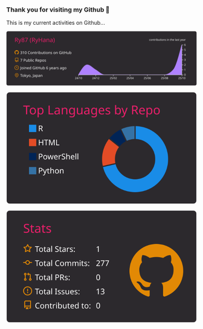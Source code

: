 ### Thank you for visiting my Github 👋

This is my current activities on Github...


[![](https://raw.githubusercontent.com/Ry87/Ry87/master/profile-summary-card-output/monokai/0-profile-details.svg)](https://github.com/vn7n24fzkq/github-profile-summary-cards)

[![](https://raw.githubusercontent.com/Ry87/Ry87/master/profile-summary-card-output/monokai/1-repos-per-language.svg)](https://github.com/vn7n24fzkq/github-profile-summary-cards)

[![](https://raw.githubusercontent.com/Ry87/Ry87/master/profile-summary-card-output/monokai/3-stats.svg)](https://github.com/vn7n24fzkq/github-profile-summary-cards)



<!--
**Ry87/Ry87** is a ✨ _special_ ✨ repository because its `README.md` (this file) appears on your GitHub profile.

Here are some ideas to get you started:

- 🔭 I’m currently working on ...
- 🌱 I’m currently learning ...
- 👯 I’m looking to collaborate on ...
- 🤔 I’m looking for help with ...
- 💬 Ask me about ...
- 📫 How to reach me: ...
- 😄 Pronouns: ...
- ⚡ Fun fact: ...
-->
